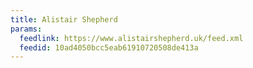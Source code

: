 ```yaml
---
title: Alistair Shepherd
params:
  feedlink: https://www.alistairshepherd.uk/feed.xml
  feedid: 10ad4050bcc5eab61910720508de413a
---
```


